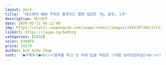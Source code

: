 ```yaml
---
layout: post 
title:  "에스쁘아 NEW 꾸뛰르 플루이드 벨벳 립틴트 7g, 문릿, 1개" 
description: 에스쁘아  ..
date: 2020-02-11 06:12:00 
img: https://static.coupangcdn.com/image/retail/images/2019/07/04/17/3/fe2d69e9-b50b-490c-a8f9-775eac37c9b2.jpg 
linkUrl: https://coupa.ng/boRtzq 
categories: [1010] 
color: 03A9F4 
price: 14170 
author: Ask View Shop 
cont:  "●구매후기●<br/>(음파를 하고 난 뒤에 입술 색상은 그대로 남아있었어요)<br/>(이 리뷰는 제가 발라보고 느낀 지극히 개인적인 리뷰임을 알아주세여♡)<br/>각질부각이 레전드로 쩔어요 제가 입술 각질이 잘생기는 편인데 지금까지 발라본 틴트중에서 젤 부각이 심한편이었어요 (예를 들자면 각질 부각이 심하다는 아리따움의 마몽드보다 더 심합니다) 각질 조금이라도 있으면 잘 발리지도 않은 뿐더러 엄청 지저분해 보여요 한마디로 틴트색 따로 본인 입술색 따로 입술 마블링 완성 ~! (왠만한 제품 다 그러지만 이건 거의 탑임 신의 경지에 이름) 입술각질제거 진짜 잘하시고 바르셔야 합니다 (그렇다고 뜯고 바르지 마세요 소용없어요 .<br/>.<br/> 그리고 그렇게 바르면 아파요) 냄새가 .<br/>.<br/> 진짜 이리 거부감 드는 냄새 처음임 문구점 화장품보다 더 심함 브랜드 화장품 맞나 싶을 정도로 .<br/>.<br/> 한번 발라봤을때 뭔가 잘 안발리는 느낌 (가볍다 못해 날라갈 것 같음) 많이 지워질 것 같은 느낌이 있었어요 .<br/>.<br/> 그래서 좀 찝찝 .<br/>.<br/> 색은 모두에게 잘어울릴 것 같은색은 절대 아니라는 점 명시하세요 도망치세요 다른거 사는게 백배 무한배 나아요 아 제발 !! 진짜 딴 거 사 .<br/>.<br/>요<br/>감쟈합니당!<br/>그래도 잘 없어지지는 않았어요! 그런 기분이 드는것 뿐.<br/>.<br/><br/>그래도 저렇게 3번정도 음파를 하면 입술위에 발랐다는 생각이 안들정도로 밀착이 잘 되었습니다!<br/>두번째! 텍스쳐(제형)입니다!<br/>또 입술이 매트하게 되는데 아주 매트하지는 않고 속은 부드럽지만 겉은 보송한 느낌?<br/>또 제가 다른 립스틱과 틴트를 비교해서 발라봤어요! 상대적으로 봤을때 에스쁘아의 모디스트는 약간 말린 장미느낌이 있죠? (근데 입술에 바르면 다른색이 된다는거.<br/>.<br/>좀 연하게 발립니당, 시간이 지난후 색이 올라와용)<br/>사진으로 보면 약간 오렌지 누드베이지 색인데 나중에는 오렌지 레드.<br/>.<br/>약간?,  이런 색상으로 색이 올라오더라구요<br/>살짝 더 보태자면.<br/>.<br/> 시간이 지나고 난 뒤에 색상이 좀 더 진하게 올라오는 느낌을 받았습니다<br/>약간 베이지 누드톤인데 그래도 색이 좀 있더라구요<br/>에스쁘아 모디스트 너무 사고 싶었는데 드디어 질렀습니다!<br/>이 느낌을 없애고 싶으시면 휴지 한 장에다가 음파음파 하시면 되는데요!, 사진에서 보시다싶히 총 3번 음파를 했는데 양이 좀.<br/>.<br/> 묻어나오죠?<br/>이게 입술 위에 발랐을때 약간 부드럽게 발리면서도 아주 약간 미끌거리는게 있더라구요.<br/> 그래서 다 바르고 나면 입술에 뭐가 있는 느낌이 강하게 듭니다<br/>인생템이에요 적게 나와서 양 조절도 좋고 색이 진짜 예뻐요 말 그대로 쿨톤 핑크 엄청 쨍한 핑크가 아니라 톤다운된 차분한 핑크 색감 입니다 화장 필수템이에요<br/>입술에 바르기 전에 팔에다가 발색해보았는데, 포슬포슬하게 잘 올라갔어요.<br/> (팔에 발색하고 휴지로 닦아봤는데 좀.<br/>.<br/> 잘지워지더라구요^^;; 흠.<br/>.<br/>)<br/>정말로 발랐다는 생각이 잘 안들었는데, 이 상태에서 음식이나 음료수 같은 것을 먹으면 음식물의 기름끼 등이나 음료수랑 틴트가 만나서(?) 뭔가 입술 안쪽부터 서서히 없어지는 기분이.<br/>.<br/>ㅠㅠ듭니다ㅏ ㅠ<br/>첫번째! 발색입니다!<br/>팔에 발색했을때는 좀 진하게 올라가서 약간 벽돌색이나 오렌지브라운에서 브라운끼가 많이 돌것 처럼 느껴졌는데, 입술에 발라보니까 연하게 올라가더라구요! (저 이런색 완전 원했는데.<br/>.<br/> and gt; and lt;)<br/>패키지가 너무 이뻐서.<br/>.<br/> 마음데 들었구욧 ㅎㅎ<br/>" 
---
```

